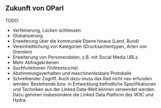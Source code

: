 Zukunft von OParl
-----------------

TODO:
- Verfeinerung, Lücken schliessen
- Globalisierung
- Erweiterung über die kommunale Ebene hinaus (Land, Bund)
- Vereinheitlichung von Kategorien (Drucksachentypen, Arten von Gremien)
- Erweiterung von Personendaten, z.B. mit Social Media URLs
- Mehr Abfragekriterien
- Suchfunktionen (Volltextsuche)
- Abstimmungsverhalten und maschinenlesbare Protokolle
- Schreibender Zugriff. Auch dazu muss das Rad nicht neu erfunden werden. Bestehende bzw. in Entwicklung befindliche Spezifikationen und Techniken aus der Linked Data-Welt können verwendet werden. Dazu gehören insbesondere die Linked Data Platform des W3C und Hydra.

